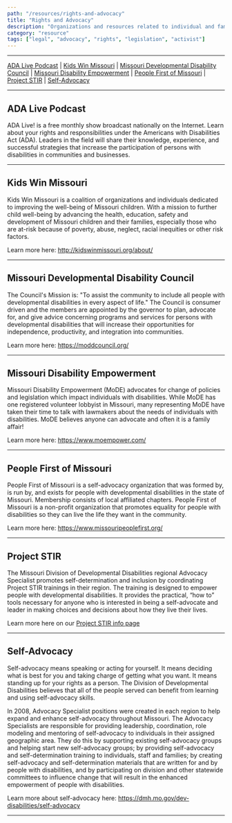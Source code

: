 ```yaml
---
path: "/resources/rights-and-advocacy"
title: "Rights and Advocacy"
description: "Organizations and resources related to individual and family disability rights. Some organizations include legal advocacy groups with learning materials for individuals and families."
category: "resource"
tags: ["legal", "advocacy", "rights", "legislation", "activist"]
---
```


---

[ADA Live Podcast](#ada-live-podcast) | [Kids Win Missouri](#kids-win-missouri) | [Missouri Developmental Disability Council](#missouri-developmental-disability-council) | [Missouri Disability Empowerment](#missouri-disability-empowerment) | [People First of Missouri](#people-first-of-missouri) | [Project STIR](#project-stir) | [Self-Advocacy](#self-advocacy)

---

## ADA Live Podcast

ADA Live! is a free monthly show broadcast nationally on the Internet. Learn about your rights and responsibilities under the Americans with Disabilities Act (ADA). Leaders in the field will share their knowledge, experience, and successful strategies that increase the participation of persons with disabilities in communities and businesses.

---

## Kids Win Missouri

Kids Win Missouri is a coalition of organizations and individuals dedicated to improving the well-being of Missouri children. With a mission to further child well-being by advancing the health, education, safety and development of Missouri children and their families, especially those who are at-risk because of poverty, abuse, neglect, racial inequities or other risk factors.

Learn more here: http://kidswinmissouri.org/about/

---

## Missouri Developmental Disability Council

The Council's Mission is: "To assist the community to include all people with developmental disabilities in every aspect of life." The Council is consumer driven and the members are appointed by the governor to plan, advocate for, and give advice concerning programs and services for persons with developmental disabilities that will increase their opportunities for independence, productivity, and integration into communities.

Learn more here: https://moddcouncil.org/

---

## Missouri Disability Empowerment

Missouri Disability Empowerment (MoDE) advocates for change of policies and legislation which impact individuals with disabilities. While MoDE has one registered volunteer lobbyist in Missouri, many representing MoDE have taken their time to talk with lawmakers about the needs of individuals with disabilities. MoDE believes anyone can advocate and often it is a family affair!

Learn more here: https://www.moempower.com/

---

## People First of Missouri

People First of Missouri is a self-advocacy organization that was formed by, is run by, and exists for people with developmental disabilities in the state of Missouri. Membership consists of local affiliated chapters. People First of Missouri is a non-profit organization that promotes equality for people with disabilities so they can live the life they want in the community.

Learn more here: https://www.missouripeoplefirst.org/

---

## Project STIR

The Missouri Division of Developmental Disabilities regional Advocacy Specialist promotes self-determination and inclusion by coordinating Project STIR trainings in their region. The training is designed to empower people with developmental disabilities. It provides the practical, “how to” tools necessary for anyone who is interested in being a self-advocate and leader in making choices and decisions about how they live their lives.

Learn more here on our [Project STIR info page](/events/project-stir/)

---

## Self-Advocacy

Self-advocacy means speaking or acting for yourself. It means deciding what is best for you and taking charge of getting what you want. It means standing up for your rights as a person. The Division of Developmental Disabilities believes that all of the people served can benefit from learning and using self-advocacy skills.

In 2008, Advocacy Specialist positions were created in each region to help expand and enhance self-advocacy throughout Missouri. The Advocacy Specialists are responsible for providing leadership, coordination, role modeling and mentoring of self-advocacy to individuals in their assigned geographic area. They do this by supporting existing self-advocacy groups and helping start new self-advocacy groups; by providing self-advocacy and self-determination training to individuals, staff and families; by creating self-advocacy and self-determination materials that are written for and by people with disabilities, and by participating on division and other statewide committees to influence change that will result in the enhanced empowerment of people with disabilities.

Learn more about self-advocacy here: https://dmh.mo.gov/dev-disabilities/self-advocacy

---

